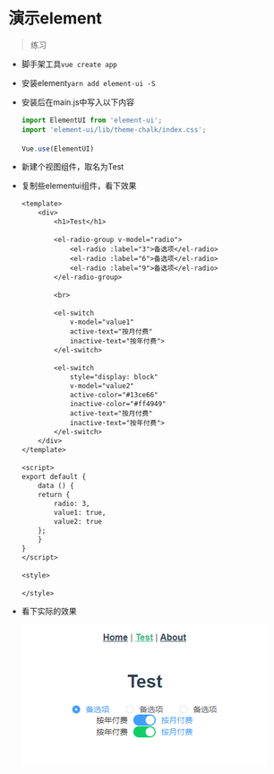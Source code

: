# 演示element

> 练习

* 脚手架工具`vue create app`
* 安装element`yarn add element-ui -S`
* 安装后在main.js中写入以下内容
    ```js
    import ElementUI from 'element-ui';
    import 'element-ui/lib/theme-chalk/index.css';

    Vue.use(ElementUI)    
    ```

* 新建个视图组件，取名为Test
* 复制些elementui组件，看下效果
    ```vue
    <template>
        <div>
            <h1>Test</h1>

            <el-radio-group v-model="radio">
                <el-radio :label="3">备选项</el-radio>
                <el-radio :label="6">备选项</el-radio>
                <el-radio :label="9">备选项</el-radio>
            </el-radio-group>

            <br>

            <el-switch
                v-model="value1"
                active-text="按月付费"
                inactive-text="按年付费">
            </el-switch>
            
            <el-switch
                style="display: block"
                v-model="value2"
                active-color="#13ce66"
                inactive-color="#ff4949"
                active-text="按月付费"
                inactive-text="按年付费">
            </el-switch>
        </div>
    </template>

    <script>
    export default {
        data () {
        return {
            radio: 3,
            value1: true,
            value2: true
        };
        }
    }
    </script>

    <style>

    </style>    
    ```
* 看下实际的效果

    ![](./images/elementui的使用.jpg)    